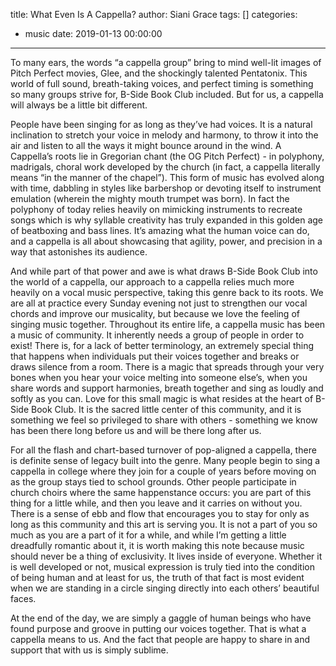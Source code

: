 title: What Even Is A Cappella?
author: Siani Grace
tags: []
categories:
  - music
date: 2019-01-13 00:00:00
---
To many ears, the words “a cappella group” bring to mind well-lit images of Pitch Perfect movies, Glee, and the shockingly talented Pentatonix. This world of full sound, breath-taking voices, and perfect timing is something so many groups strive for, B-Side Book Club included. But for us, a cappella will always be a little bit different. 

People have been singing for as long as they’ve had voices. It is a natural inclination to stretch your voice in melody and harmony, to throw it into the air and listen to all the ways it might bounce around in the wind. A Cappella’s roots lie in Gregorian chant (the OG Pitch Perfect) - in polyphony, madrigals, choral work developed by the church (in fact, a cappella literally means “in the manner of the chapel”). This form of music has evolved along with time, dabbling in styles like barbershop or devoting itself to instrument emulation (wherein the mighty  mouth trumpet was born). In fact the polyphony of today relies heavily on mimicking instruments to recreate songs which is why syllable creativity has truly expanded in this golden age of beatboxing and bass lines. It’s amazing what the human voice can do, and a cappella is all about showcasing that agility, power, and precision in a way that astonishes its audience. 

And while part of that power and awe is what draws B-Side Book Club into the world of a cappella, our approach to a cappella relies much more heavily on a vocal music perspective, taking this genre back to its roots. We are all at practice every Sunday evening not just to strengthen our vocal chords and improve our musicality, but because we love the feeling of singing music together. Throughout its entire life, a cappella music has been a music of community. It inherently needs a group of people in order to exist! There is, for a lack of better terminology, an extremely special thing that happens when individuals put their voices together and breaks or draws silence from a room. There is a magic that spreads through your very bones when you hear your voice melting into someone else’s, when you share words and support harmonies, breath together and sing as loudly and softly as you can. Love for this small magic is what resides at the heart of B-Side Book Club. It is the sacred little center of this community, and it is something we feel so privileged to share with others - something we know has been there long before us and will be there long after us.

For all the flash and chart-based turnover of pop-aligned a cappella, there is definite sense of legacy built into the genre. Many people begin to sing a cappella in college where they join for a couple of years before moving on as the group stays tied to school grounds. Other people participate in church choirs where the same happenstance occurs: you are part of this thing for a little while, and then you leave and it carries on without you. There is a sense of ebb and flow that encourages you to stay for only as long as this community and this art is serving you. It is not a part of you so much as you are a part of it for a while, and while I’m getting a little dreadfully romantic about it, it is worth making this note because music should never be a thing of exclusivity. It lives inside of everyone. Whether it is well developed or not, musical expression is truly tied into the condition of being human and at least for us, the truth of that fact is most evident when we are standing in a circle singing directly into each others’ beautiful faces. 

At the end of the day, we are simply a gaggle of human beings who have found purpose and groove in putting our voices together. That is what a cappella means to us.  And the fact that people are happy to share in and support that with us is simply sublime. 
